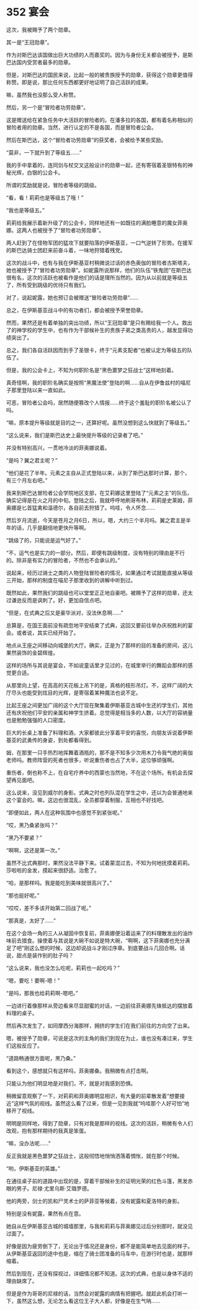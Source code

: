 # 352 宴会

这次，我被赐予了两个勋章。

其一是“王冠勋章”。

作为对斯巴达该国做出巨大功绩的人而嘉奖的。因为与身份无关都会被授予，是斯巴达国内受赏者最多的勋章。

但是，对斯巴达的国民来说，比起一般的被贵族授予的勋章，获得这个勋章更值得称赞。即是说，那比任何东西都更好地证明了自己活跃的成果。

嘛，虽然我也没那么受人称赞。

然后，另一个是“冒险者功劳勋章”。

这是赠送给在紧急任务中大活跃的冒险者的。在潘多拉的各国，都有着名称相似的冒险者用的勋章。当然，进行认定的不是各国，而是冒险者公会。

然后在斯巴达，这个“冒险者功劳勋章”的获奖者，会被给予某些奖励。

“莫非，一下就升到了等级五……”

我的手中拿着的，连同剑与杖交叉这般设计的勋章一起，还有寄宿着圣银特有的神秘光辉，白银的公会卡。

所谓的奖励就是说，冒险者等级的跳级。

“看，看！莉莉也是等级五了哦！”

“我也是等级五。”

莉莉给我展示着新升级了的公会卡，同样地还有一如既往的满脸睡意的魔女菲奥娜。这两人也被授予了“冒险者功劳勋章”。

两人赶到了在怪物军团的猛攻下就要陷落的伊斯基亚，一口气逆转了形势。在援军的斯巴达骑士团赶来前奋斗着，一味地狩猎着残党。

这次的战斗中，也有与我在伊斯基亚村稍微说过话的赤色奥伽的冒险者古斯塔夫，她也被授予了“冒险者功劳勋章”。如妮露所说那样，他们的队伍“铁鬼团”在斯巴达很有名，这次的活跃也被看作是他们的话是理所当然的。因为从以前就是等级五了，所有受到跳级的优待只有我们。

对了，说起妮露，她也预订会被赠送“冒险者功劳勋章”……

总之，在伊斯基亚战斗中的有功者们，都会被授予荣誉勋章。

然而，果然还是有着单独的突出功绩，所以“王冠勋章”是只有赐给我一个人。救出了的神学校的学生中，也有作为干部候补生的贵族子弟之类高贵的人，越发显得功绩突出了。

总之，我们各自活跃因而到手了圣银卡，终于“元素支配者”也被认定为等级五的队伍了。

但是，我的公会卡上，不知为何职阶名是“黑色噩梦之狂战士”这样地刻着。

真奇怪啊，我的职阶名确实是按照“黑魔法使”登陆的啊……自从在伊鲁兹村的喵尼子那里登陆以来一直如此。

可恶，冒险者公会吗，居然随便篡改个人情报……终于这个羞耻的职阶名被公认了吗。

“嘛，原本提升等级就是目的之一，还算好呢。虽然没想到这么快就到了等级五。”

“这么说来，我们是斯巴达史上最快提升等级的记录者了吧。”

并没有特别高兴，一贯地冷淡的菲奥娜说着。

“是吗？翼之君主呢？”

“他们是花了半年。元素之主自从正式登陆以来，从到了斯巴达那时计算，那个，有三个月左右吧。”

我来到斯巴达冒险者公会学院地区支部，在艾莉娜这里登陆了“元素之主”的队伍，确实记得是在火之月的中旬。登陆之后，我就呼呼地刷哥布林，莉莉是史莱姆，菲奥娜是匕首猛禽和温德尔，各自前去狩猎了。呜哇，令人怀念……

然后岁月流逝，今天是苍月之月6日，所以，嗯，大约三个半月吗。翼之君主是半年的话，几乎是翻倍地更快升等啊。

“跳级了的，只能说是运气好了。”

“不，运气也是实力的一部分。然后，即便有跳级制度，没有特别的理由是不行的。除非是有实力的冒险者，不然也不会承认的。”

说起来，经历过骑士之类的人物登陆冒险者的情况，如果通过考试就能直接从等级三开始，那样的制度在喵尼子那里收到的讲解中听到过。

既然如此，果然我们的跳级也可以堂堂正正地自豪吧。被赐予了这样的勋章，还太过谦逊反而是讽刺了。好，更加自信点吧。

“但是，在式典之后又是豪华派对，没法休息啊……”

总算是，在国王面前没有疏忽地平安结束了式典，这回又要前往举办庆祝胜利的宴会。或者说，其实已经开始了。

地点从王座之间移动向城堡的大厅。确实，正是为了那样的目的准备的房间，这儿果然装饰的金碧辉煌。

这样的场所与其说是宴会，不如说童话里才见过的，在城里举行的舞蹈会那样的感觉更合适。

从那里向上望，在高高的天花板上吊下的是，真格的枝形吊灯。不，这样广阔的大厅尽头也能受到炫目的光辉，是寄宿着某种魔法也说不定。

比起王座之间更加广阔的这个大厅现在聚集着伊斯基亚古城中生还的学生们，其他还有庆祝他们平安的亲属和神学生挤着。总觉得是相当多的人数，以大厅的容纳量也是勉勉强强的人口密度。

巨大的长桌上准备了料理和酒，大家都彼此分享着平安的喜悦，向朋友诉说着伊斯基亚的武勇传的身姿，到处都看得到。

姆，在那里一只手热烈地挥舞着酒瓶的，那不是不知多少次用木刀令我气绝的奥伽老师吗。教师阵营的死者也很多，听说重伤者也占了大半，这位够顽强啊。

重伤者，倒也称不上，在自宅疗养中的西蒙也当然地，不在这个场所。有机会去探望再见面吧。

这么说来，没见到威尔的身影。式典之时也列队混在学生之中，还以为会普通地来这个宴会的。嘛，这边也很混乱，全员都穿着制服，互相也不好找吧。

“即便如此，两人在这种氛围中也感觉不到紧张呢。”

“哎，黑乃桑紧张吗？”

“黑乃不要紧？”

“啊啊，这还是第一次。”

虽然不比式典那时，果然没法平静下来。试着蒙混过去，不知为何地抚摸着莉莉。莎啦啦的金发，摸起来很舒适。治愈了。

“哈，是那样吗。我是能吃到美味就很高兴了。”

“那也挺好呢。”

“哎哎，差不多该开始第二回战了呢。”

“那真是，太好了……”

在这个会场一角的三人从凝固中恢复前，菲奥娜便沿着运来了的料理散发出的油炸味前去猎食。操使着与其说是大碗不如说是特大碗，“啊啊，这下菲奥娜也充分满足了吧”刚这么想的时候，这边却说战斗才刚过序章。到底要战斗几回合啊。话说，甜点是装作别的肚子吗？

“这么说来，我也没怎么吃呢，莉莉也一起吃吗？”

“嗯，要吃！要啊-嗯！”

“是吗，那我也给莉莉啊-嗯吧。”

一边进行着像那样从旁边看来尽显甜蜜的对话，一边前往菲奥娜先锋抵达的摆放着料理的桌子。

然后再次发生了，如同摩西分海那样，拥挤的学生们在我们前往的方向空了出来。

嗯，被授予了勋章，可说是这次的主角的我们到现在为止，谁也没有凑过来，学生们这般反应了。

“道路畅通很方面呢，黑乃桑。”

看到这个，感想就只有这样吗，菲奥娜桑。我稍微有点打击啊。

只能认为他们明显地是对我们，不，就是对我感到恐惧。

稍微留意观察了一下，对莉莉和菲奥娜明显相识，有大量的前辈散发着“想要接近”这样气氛的视线。虽然这么看了过来，但是一见到我就“呜哇那个人好可怕”地移开了视线。

明明是同样地，得到了勋章，只有对我是那样的视线。这次的活跃，稍微有令人们改观，抱有那样期待的我真是笨蛋。

“嘛，没办法呢……”

反正我就是黑色噩梦之狂战士，这般彻悟地悄悄洒落着惆怅，就在那个时候。

“哟，伊斯基亚的英雄。”

在通往桌子前的道路中出现的是，穿着干部候补生的证明光荣的红色斗篷，黑发赤眼的男子。尼禄·尤里乌斯·艾璐罗德。

他的两旁，剑士的凯和尸灵术士的萨菲亚等候着，没有妮露和夏洛特的身影。

特别是没有妮露，果然有点在意。

她自从在伊斯基亚古城的城墙那里，与我和莉莉与菲奥娜见过后分别那时，就没见过面了。

好像是因为疲劳倒下了，无论出于情况还是身份，都不是能简单地去见面的样子。从伊斯基亚返回的途中也是，缩在了骑士团准备的马车中，在游行时也是，就那样缩着。

然后到现在，还没有探视过，详细情况都不知道。这次的式典，也是以身体不适的理由缺席了。

但是是作为哥哥的尼禄的话，当然会对妮露的病情有把握吧。就趁此机会打听一下，虽然这么想，无论怎么看这位王子大人都，好像是在生气呐……
